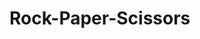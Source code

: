 # Rock-Paper-Scissors
<!DOCTYPE html>
<html lang="en">

<head>
  <meta charset="UTF-8">
  <meta name="viewport" content="width=device-width, initial-scale=1.0">
  <title>Document</title>
  <script>
    function computerPlay() {
      let rand = Math.floor(Math.random() * 3 + 1);
      if (rand == 1) return "Rock";
      else if (rand == 2) return "Paper";
      else return "Scissors";
    }

    function getNumber(str) {
      if (str.localeCompare("Rock") == 0) return 1;
      else if (str.localeCompare("Paper") == 0) return 2;
      else if (str.localeCompare("Scissors") == 0) return 3;
      else return 0;
    }

    function userInput() {
      let playerSelection = 0, string;
      while (playerSelection == 0) {
        let result = prompt("Rock, Paper or Scissors.\nEnter your pick now:");
        string = result[0].toUpperCase() + result.slice(1).toLowerCase();
        playerSelection = getNumber(string);
      }      
      return string;
    }

    function oneRound(playerSel, compSel) {
      playerSel = playerSel[0].toUpperCase() + playerSel.slice(1).toLowerCase();
      compSel = compSel[0].toUpperCase() + compSel.slice(1).toLowerCase();
      let compNum = getNumber(compSel), playNum = getNumber(playerSel);
      let result = playNum - compNum;
      if(result == -1 || result == 2){
        console.log(`You Lose! ${compSel} beats ${playerSel}`);
        return -1;
      }
      else if(result == 1 || result == -2){
        console.log(`You Won! ${playerSel} beats ${compSel}`);
        return 1;
      }
      else{
        console.log(`I's a Tie! You both chose ${playerSel}`);
        return 0;
      }
      console.log(playNum, compNum);
    }

    function game() {
      let playerScr = 0, compScr = 0, tempScore;
      for(let i = 0; i < 5; i++){
        tempScore = oneRound(userInput(), computerPlay());
        if(tempScore == 1) playerScr++;
        else if(tempScore == -1) compScr++; 
      }
      return `\n***************************\n*** THE FINAL SCORE IS: ***\n***  YOU ${playerScr} : ${compScr} COMPUTER ***\n***************************`;
    }

    console.log(game());
    
  </script>
</head>
<body>
</body>
</html>
